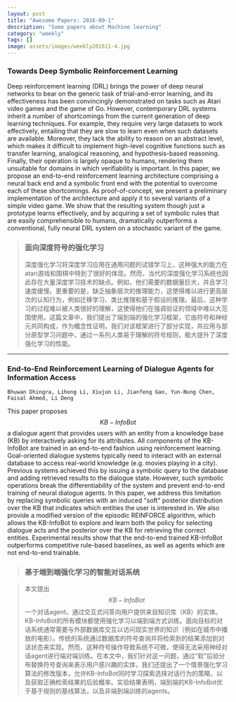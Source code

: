 ```yaml
---
layout: post
title: "Awesome Papers: 2016-09-1"
description: "Some papers about Machine learning"
category: "weekly"
tags: []
image: assets/images/weekly201611-4.jpg
---
```

### Towards Deep Symbolic Reinforcement Learning

Deep reinforcement learning (DRL) brings the power of deep neural networks to bear on the generic task of trial-and-error learning, and its effectiveness has been convincingly demonstrated on tasks such as Atari video games and the game of Go. However, contemporary DRL systems inherit a number of shortcomings from the current generation of deep learning techniques. For example, they require very large datasets to work effectively, entailing that they are slow to learn even when such datasets are available. Moreover, they lack the ability to reason on an abstract level, which makes it difficult to implement high-level cognitive functions such as transfer learning, analogical reasoning, and hypothesis-based reasoning. Finally, their operation is largely opaque to humans, rendering them unsuitable for domains in which verifiability is important. <!--excerpt-->In this paper, we propose an end-to-end reinforcement learning architecture comprising a neural back end and a symbolic front end with the potential to overcome each of these shortcomings. As proof-of-concept, we present a preliminary implementation of the architecture and apply it to several variants of a simple video game. We show that the resulting system though just a prototype learns effectively, and by acquiring a set of symbolic
rules that are easily comprehensible to humans, dramatically outperforms a conventional, fully neural DRL system on a stochastic variant of the game.

> ### 面向深度符号的强化学习
> 
> 深度强化学习将深度学习应用在通用问题的试错学习上，这种强大的能力在atari游戏和围棋中特到了很好的体现。然而，当代的深度强化学习系统也因此存在大量深度学习技术的缺点。例如，他们需要的数据量巨大，并且学习速度缓慢。更重要的是，缺乏抽象层次的推理能力，这使得难以进行更高层次的认知行为，例如迁移学习、类比推理和基于假设的推理。最后，这种学习的过程难以被人类很好的理解，这使得他们在强调验证的领域中难以大范围使用。这篇文章中，我们提出了端到端的强化学习框架，它由符号和神经元共同构成，作为概念性证明，我们对该框架进行了部分实现，并应用与部分原型学习问题中，通过一系列人类易于理解的符号规则，极大提升了深度强化学习的性能。

---

### End-to-End Reinforcement Learning of Dialogue Agents for Information Access

	Bhuwan Dhingra, Lihong Li, Xiujun Li, Jianfeng Gao, Yun-Nung Chen, Faisal Ahmed, Li Deng

This paper proposes $$KB-InfoBot$$ a dialogue agent that provides users with an entity from a knowledge base (KB) by interactively asking for its attributes. <!--excerpt--> All components of the KB-InfoBot are trained in an end-to-end fashion using reinforcement learning. Goal-oriented dialogue systems typically need to interact with an external database to access real-world knowledge (e.g. movies playing in a city). Previous systems achieved this by issuing a symbolic query to the database and adding retrieved results to the dialogue state. However, such symbolic operations break the differentiability of the system and prevent end-to-end training of neural dialogue agents. In this paper, we address this limitation by replacing symbolic queries with an induced "soft" posterior distribution over the KB that indicates which entities the user is interested in. We also provide a modified version of the episodic REINFORCE algorithm, which allows the KB-InfoBot to explore and learn both the policy for selecting dialogue acts and the posterior over the KB for retrieving the correct entities. Experimental results show that the end-to-end trained KB-InfoBot outperforms competitive rule-based baselines, as well as agents which are not end-to-end trainable.

> ### 基于端到端强化学习的智能对话系统

> 本文提出$$KB-InfoBot$$ 一个对话agent，通过交互式问答向用户提供来自知识库（KB）的实体。 KB-InfoBot的所有模块都使用强化学习以端到端方式训练。面向目标的对话系统通常需要与外部数据库交互以访问现实世界的知识（例如在城市中播放的电影）。传统的系统通过数据库的符号查询并将检索到的结果添加到对话状态来实现。然而，这种符号操作导致系统不可微，使得无法采用神经对话agent进行端对端训练。在本文中，我们针对这一问题，通过“软”后验分布替换符号查询来表示用户感兴趣的实体，我们还提出了一个情景强化学习算法的修改版本，允许KB-InfoBot同时学习探索选择对话行为的策略，以及获取正确检索结果的后验概率。实验结果表明，端到端的KB-InfoBot优于基于规则的基线算法，以及非端到端训练的agents。


